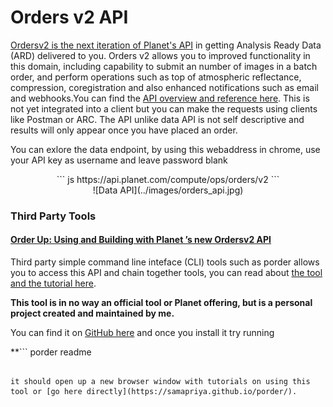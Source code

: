 # Orders v2 API

[Ordersv2 is the next iteration of Planet's API](https://planet-platform.readme.io/docs) in getting Analysis Ready Data (ARD) delivered to you. Orders v2 allows you to improved functionality in this domain, including capability to submit an number of images in a batch order, and perform operations such as top of atmospheric reflectance, compression, coregistration and also enhanced notifications such as email and webhooks.You can find the [API overview and reference here](https://planet-platform.readme.io/docs/overview). This is not yet integrated into a client but you can make the requests using clients like Postman or ARC. The API unlike data API is not self descriptive and results will only appear once you have placed an order.

You can exlore the data endpoint, by using this webaddress in chrome, use your API key as username and leave password blank

<center>
``` js
https://api.planet.com/compute/ops/orders/v2
```
</center>

<center>![Data API](../images/orders_api.jpg)</center>

### Third Party Tools

#### **[Order Up: Using and Building with Planet ’s new Ordersv2 API](https://medium.com/@samapriyaroy/order-up-using-and-building-with-planet-s-new-ordersv2-api-ba2fe14eac8e)**
Third party simple command line inteface (CLI) tools such as porder allows you to access this API and chain together tools, you can read about [the tool and the tutorial here](https://medium.com/@samapriyaroy/order-up-using-and-building-with-planet-s-new-ordersv2-api-ba2fe14eac8e).

**This tool is in no way an official tool or Planet offering, but is a personal project created and maintained by me.**

You can find it on [GitHub here](https://github.com/samapriya/porder) and once you install it try running

**```
porder readme
```**

it should open up a new browser window with tutorials on using this tool or [go here directly](https://samapriya.github.io/porder/).
